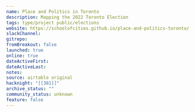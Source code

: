 ```yaml
---
name: Place and Politics in Toronto
description: Mapping the 2022 Toronto Election
tags: type/project public/elections
website: https://schoolofcities.github.io/place-and-politics-toronto/
slackChannel: 
gitrepo: 
fromBreakout: false
launched: true
online: true
dateActiveFirst: 
dateActiveLast: 
notes: 
source: airtable original
hacknight: "[[381]]"
archive_status: ""
community_status: unknown
feature: false
---
```

